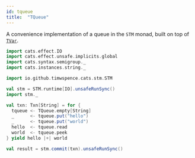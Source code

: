 ```yaml
---
id: tqueue
title:  "TQueue"
---
```


A convenience implementation of a queue in the `STM` monad, built on top of
[`TVar`](theory/tvar.md).

```scala mdoc
import cats.effect.IO
import cats.effect.unsafe.implicits.global
import cats.syntax.semigroup._
import cats.instances.string._

import io.github.timwspence.cats.stm.STM

val stm = STM.runtime[IO].unsafeRunSync()
import stm._

val txn: Txn[String] = for {
  tqueue <- TQueue.empty[String]
  _      <- tqueue.put("hello")
  _      <- tqueue.put("world")
  hello  <- tqueue.read
  world  <- tqueue.peek
} yield hello |+| world

val result = stm.commit(txn).unsafeRunSync()
```
